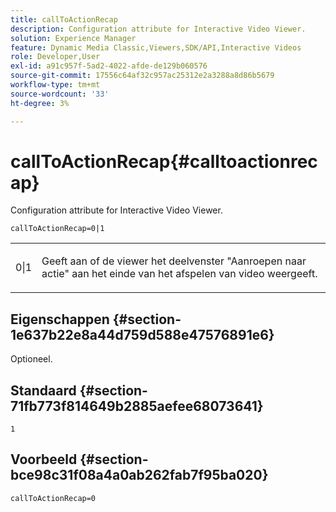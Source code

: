 ```yaml
---
title: callToActionRecap
description: Configuration attribute for Interactive Video Viewer.
solution: Experience Manager
feature: Dynamic Media Classic,Viewers,SDK/API,Interactive Videos
role: Developer,User
exl-id: a91c957f-5ad2-4022-afde-de129b060576
source-git-commit: 17556c64af32c957ac25312e2a3288a8d86b5679
workflow-type: tm+mt
source-wordcount: '33'
ht-degree: 3%

---
```


# callToActionRecap{#calltoactionrecap}

Configuration attribute for Interactive Video Viewer.

`callToActionRecap=0|1`

<table id="table_441553CD34C94A58A9D7CBF772DEDDB6"> 
 <tbody> 
  <tr> 
   <td colname="col1"> <p> <span class="codeph"> 0|1</span> </p> </td> 
   <td colname="col2"> <p> Geeft aan of de viewer het deelvenster "Aanroepen naar actie" aan het einde van het afspelen van video weergeeft. </p> </td> 
  </tr> 
 </tbody> 
</table>

## Eigenschappen {#section-1e637b22e8a44d759d588e47576891e6}

Optioneel.

## Standaard {#section-71fb773f814649b2885aefee68073641}

`1`

## Voorbeeld {#section-bce98c31f08a4a0ab262fab7f95ba020}

```
callToActionRecap=0
```
